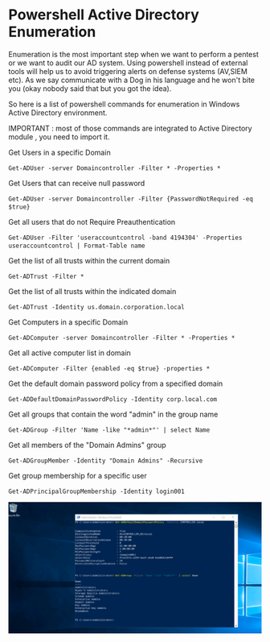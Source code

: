 # Powershell Active Directory Enumeration
Enumeration is the most important step when we want to perform a pentest or we want to audit our AD system.
Using powershell instead of external tools will help us to avoid triggering alerts on defense systems (AV,SIEM etc). As we say communicate with a Dog in his language and he won't bite you (okay nobody said that but you got the idea).

So here is a list of powershell commands for enumeration in Windows Active Directory environment. 

IMPORTANT : most of those commands are integrated to Active Directory module , you need to import it.

Get Users in a specific Domain 
```text
Get-ADUser -server Domaincontroller -Filter * -Properties *
```
Get Users that can receive null password
```text
Get-ADUser -server Domaincontroller -Filter {PasswordNotRequired -eq $true}
```
Get all users that do not Require Preauthentication
```text
Get-ADUser -Filter 'useraccountcontrol -band 4194304' -Properties useraccountcontrol | Format-Table name
```
Get the list of all trusts within the current domain
```text
Get-ADTrust -Filter *               
```
Get the list of all trusts within the indicated domain
```text
Get-ADTrust -Identity us.domain.corporation.local   
```
Get Computers in a specific Domain 
```text
Get-ADComputer -server Domaincontroller -Filter * -Properties *
```
Get all active computer list in domain
```text
Get-ADComputer -Filter {enabled -eq $true} -properties *
```
Get the default domain password policy from a specified domain
```text
Get-ADDefaultDomainPasswordPolicy -Identity corp.local.com
```
Get all groups that contain the word "admin" in the group name
```text
Get-ADGroup -Filter 'Name -like "*admin*"' | select Name     
```
Get all members of the "Domain Admins" group
```text
Get-ADGroupMember -Identity "Domain Admins" -Recursive       
```
Get group membership for a specific user
```text
Get-ADPrincipalGroupMembership -Identity login001     
```

![My Image](commands.png)

